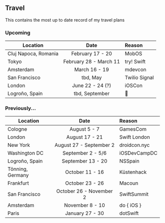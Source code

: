 ## Travel

This contains the most up to date record of my travel plans

### Upcoming

| Location        | Date           | Reason  |
| --------------- |:--------------:| :-------|
| Cluj Napoca, Romania | February 17 - 20 | MobOS |
| Tokyo | February 28 - March 11 | try! Swift |
| Amsterdam | March 16 - 19 | mdevcon |
| San Francisco | tbd, May | Twilio Signal |
| London | June 22 - 24 (?) | iOSCon |
| Logroño, Spain | tbd, September | 🍷 |

### Previously...

| Location        | Date           | Reason  |
| --------------- |:--------------:| :-------|
| Cologne | August 5 - 7 | GamesCom |
| London     | August 17 - 21 | Swift London |
| New York | August 27 - September 2 | droidcon.nyc |
| Washington DC | September 2 - 5/6 | iOSDevCampDC |
| Logroño, Spain | September 13 - 20 | NSSpain |
| Tönning, Germany | October 11 - 16 | Küstenhack |
| Frankfurt | October 23 - 26 | Macoun |
| San Francisco | October 26 - November 2 | SwiftSummit |
| Amsterdam | November 8 - 10 | do { iOS } |
| Paris | January 27 - 30 | dotSwift |
